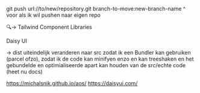 git push url://to/new/repository.git branch-to-move:new-branch-name
^ voor als ik wil pushen naar eigen repo


🔍-> Tailwind Component Libraries

Daisy UI

-> dist uiteindelijk veranderen naar src zodat ik een Bundler kan gebruiken (parcel ofzo), zodat ik de code kan minifyen enzo en kan treeshaken en het gebundelde en optimialiseerde apart kan houden van de src/echte code (heet nu docs)

https://michalsnik.github.io/aos/
https://daisyui.com/

